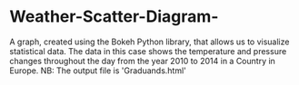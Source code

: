 # Weather-Scatter-Diagram-
A graph, created using the Bokeh Python library, that allows us to visualize statistical data. The data in this case shows the temperature and pressure changes throughout the day  from the year 2010 to 2014 in a Country in Europe. NB: The output file is 'Graduands.html'
